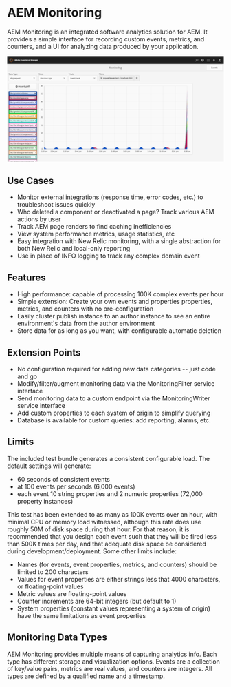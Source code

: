 # AEM Monitoring
AEM Monitoring is an integrated software analytics solution for AEM.  It provides a simple interface for recording custom events, metrics, and counters, and a UI for analyzing data produced by your application.

![Event Visualization](docs/events.png "Event Visualization")

## Use Cases
- Monitor external integrations (response time, error codes, etc.) to troubleshoot issues quickly
- Who deleted a component or deactivated a page? Track various AEM actions by user
- Track AEM page renders to find caching inefficiencies
- View system performance metrics, usage statistics, etc
- Easy integration with New Relic monitoring, with a single abstraction for both New Relic and local-only reporting
- Use in place of INFO logging to track any complex domain event

## Features
- High performance: capable of processing 100K complex events per hour
- Simple extension: Create your own events and properties properties, metrics, and counters with no pre-configuration
- Easily cluster publish instance to an author instance to see an entire environment's data from the author environment
- Store data for as long as you want, with configurable automatic deletion

## Extension Points
- No configuration required for adding new data categories -- just code and go
- Modify/filter/augment monitoring data via the MonitoringFilter service interface
- Send monitoring data to a custom endpoint via the MonitoringWriter service interface
- Add custom properties to each system of origin to simplify querying
- Database is available for custom queries: add reporting, alarms, etc.

## Limits
The included test bundle generates a consistent configurable load.  The default settings will generate:
- 60 seconds of consistent events
- at 100 events per seconds (6,000 events)
- each event 10 string properties and 2 numeric properties (72,000 property instances)

This test has been extended to as many as 100K events over an hour, with minimal CPU or memory load witnessed, although this rate does use roughly 50M of disk space during that hour.  For that reason, it is recommended that you design each event such that they will be fired less than 500K times per day, and that adequate disk space be considered during development/deployment.
Some other limits include:
- Names (for events, event properties, metrics, and counters) should be limited to 200 characters
- Values for event properties are either strings less that 4000 characters, or floating-point values
- Metric values are floating-point values
- Counter increments are 64-bit integers (but default to 1)
- System properties (constant values representing a system of origin) have the same limitations as event properties

## Monitoring Data Types
AEM Monitoring provides multiple means of capturing analytics info.  Each type has different storage and visualization options.  Events are a collection of key/value pairs, metrics are real values, and counters are integers.  All types are defined by a qualified name and a timestamp.
  

